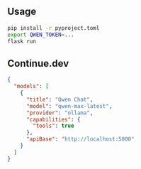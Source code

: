 ## Usage

```bash
pip install -r pyproject.toml
export QWEN_TOKEN=...
flask run
```

## Continue.dev

```json
{
  "models": [
    {
      "title": "Qwen Chat",
      "model": "qwen-max-latest",
      "provider": "ollama",
      "capabilities": {
        "tools": true
      },
      "apiBase": "http://localhost:5000"
    }
  ]
}
```
